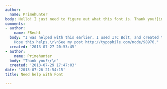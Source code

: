 ```yaml
---
author:
  name: Primehunter
body: Hello! I just need to figure out what this font is. Thank you![img:sites/default/files/old-images/Encore_5982.JPG]
comments:
- author:
    name: FBecht
  body: "I was helped with this earlier. I used ITC Bolt, and created the italic effect.
    Hope this helps.\r\nSee my post http://typophile.com/node/98976."
  created: '2013-07-27 20:53:45'
- author:
    name: Primehunter
  body: "Thank you!\r\n"
  created: '2013-07-29 17:47:03'
date: '2013-07-26 21:54:15'
title: Need help with Font

---
```

